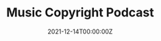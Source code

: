 ---
title: "Music Copyright Podcast"
summary: A podcast episode I wrote, recorded, and produced the music for that discusses the issues with music copyright law on the popular streaming service, Twitch.
tags:
- Demo
date: "2021-12-14T00:00:00Z"

# Optional external URL for project (replaces project detail page).
external_link: https://drive.google.com/file/d/1zmXPC4R0Y1L9hP-WyBtNvMFLrbAtN-mT/view?usp=sharing

--- 